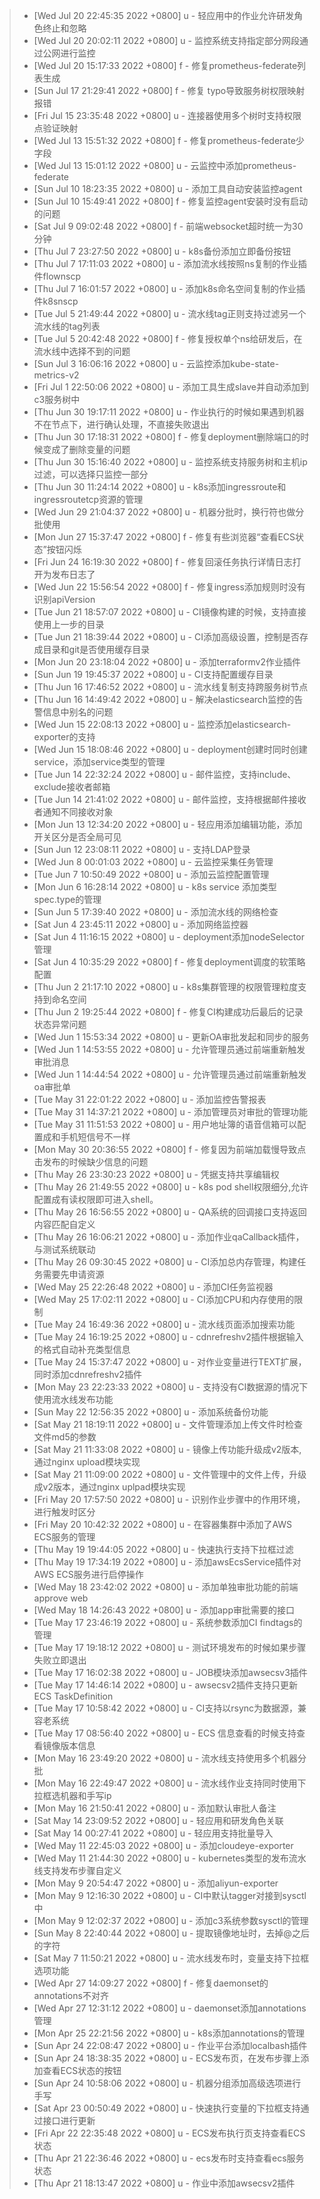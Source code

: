 > * [Wed Jul 20 22:45:35 2022 +0800] u - 轻应用中的作业允许研发角色终止和忽略
> * [Wed Jul 20 20:02:11 2022 +0800] u - 监控系统支持指定部分网段通过公网进行监控
> * [Wed Jul 20 15:17:33 2022 +0800] f - 修复prometheus-federate列表生成
> * [Sun Jul 17 21:29:41 2022 +0800] f - 修复 typo导致服务树权限映射报错
> * [Fri Jul 15 23:35:48 2022 +0800] u - 连接器使用多个树时支持权限点验证映射
> * [Wed Jul 13 15:51:32 2022 +0800] f - 修复prometheus-federate少字段
> * [Wed Jul 13 15:01:12 2022 +0800] u - 云监控中添加prometheus-federate
> * [Sun Jul 10 18:23:35 2022 +0800] u - 添加工具自动安装监控agent
> * [Sun Jul 10 15:49:41 2022 +0800] f - 修复监控agent安装时没有启动的问题
> * [Sat Jul 9 09:02:48 2022 +0800] f - 前端websocket超时统一为30分钟
> * [Thu Jul 7 23:27:50 2022 +0800] u - k8s备份添加立即备份按钮
> * [Thu Jul 7 17:11:03 2022 +0800] u - 添加流水线按照ns复制的作业插件flownscp
> * [Thu Jul 7 16:01:57 2022 +0800] u - 添加k8s命名空间复制的作业插件k8snscp
> * [Tue Jul 5 21:49:44 2022 +0800] u - 流水线tag正则支持过滤另一个流水线的tag列表
> * [Tue Jul 5 20:42:48 2022 +0800] f - 修复授权单个ns给研发后，在流水线中选择不到的问题
> * [Sun Jul 3 16:06:16 2022 +0800] u - 云监控添加kube-state-metrics-v2
> * [Fri Jul 1 22:50:06 2022 +0800] u - 添加工具生成slave并自动添加到c3服务树中
> * [Thu Jun 30 19:17:11 2022 +0800] u - 作业执行的时候如果遇到机器不在节点下，进行确认处理，不直接失败退出
> * [Thu Jun 30 17:18:31 2022 +0800] f - 修复deployment删除端口的时候变成了删除变量的问题
> * [Thu Jun 30 15:16:40 2022 +0800] u - 监控系统支持服务树和主机ip过滤，可以选择只监控一部分
> * [Thu Jun 30 11:24:14 2022 +0800] u - k8s添加ingressroute和ingressroutetcp资源的管理
> * [Wed Jun 29 21:04:37 2022 +0800] u - 机器分批时，换行符也做分批使用
> * [Mon Jun 27 15:37:47 2022 +0800] f - 修复有些浏览器“查看ECS状态”按钮闪烁
> * [Fri Jun 24 16:19:30 2022 +0800] f - 修复回滚任务执行详情日志打开为发布日志了
> * [Wed Jun 22 15:56:54 2022 +0800] f - 修复ingress添加规则时没有识别apiVersion
> * [Tue Jun 21 18:57:07 2022 +0800] u - CI镜像构建的时候，支持直接使用上一步的目录
> * [Tue Jun 21 18:39:44 2022 +0800] u - CI添加高级设置，控制是否存成目录和git是否使用缓存目录
> * [Mon Jun 20 23:18:04 2022 +0800] u - 添加terraformv2作业插件
> * [Sun Jun 19 19:45:37 2022 +0800] u - CI支持配置缓存目录
> * [Thu Jun 16 17:46:52 2022 +0800] u - 流水线复制支持跨服务树节点
> * [Thu Jun 16 14:49:42 2022 +0800] u - 解决elasticsearch监控的告警信息中别名的问题
> * [Wed Jun 15 22:08:13 2022 +0800] u - 监控添加elasticsearch-exporter的支持
> * [Wed Jun 15 18:08:46 2022 +0800] u - deployment创建时同时创建service，添加service类型的管理
> * [Tue Jun 14 22:32:24 2022 +0800] u - 邮件监控，支持include、exclude接收者邮箱
> * [Tue Jun 14 21:41:02 2022 +0800] u - 邮件监控，支持根据邮件接收者通知不同接收对象
> * [Mon Jun 13 12:34:20 2022 +0800] u - 轻应用添加编辑功能，添加开关区分是否全局可见
> * [Sun Jun 12 23:08:11 2022 +0800] u - 支持LDAP登录
> * [Wed Jun 8 00:01:03 2022 +0800] u - 云监控采集任务管理
> * [Tue Jun 7 10:50:49 2022 +0800] u - 添加云监控配置管理
> * [Mon Jun 6 16:28:14 2022 +0800] u - k8s service 添加类型spec.type的管理
> * [Sun Jun 5 17:39:40 2022 +0800] u - 添加流水线的网络检查
> * [Sat Jun 4 23:45:11 2022 +0800] u - 添加网络监控器
> * [Sat Jun 4 11:16:15 2022 +0800] u - deployment添加nodeSelector管理
> * [Sat Jun 4 10:35:29 2022 +0800] f - 修复deployment调度的软策略配置
> * [Thu Jun 2 21:17:10 2022 +0800] u - k8s集群管理的权限管理粒度支持到命名空间
> * [Thu Jun 2 19:25:44 2022 +0800] f - 修复CI构建成功后最后的记录状态异常问题
> * [Wed Jun 1 15:53:34 2022 +0800] u - 更新OA审批发起和同步的服务
> * [Wed Jun 1 14:53:55 2022 +0800] u - 允许管理员通过前端重新触发审批消息
> * [Wed Jun 1 14:44:54 2022 +0800] u - 允许管理员通过前端重新触发oa审批单
> * [Tue May 31 22:01:22 2022 +0800] u - 添加监控告警报表
> * [Tue May 31 14:37:21 2022 +0800] u - 添加管理员对审批的管理功能
> * [Tue May 31 11:51:53 2022 +0800] u - 用户地址簿的语音信箱可以配置成和手机短信号不一样
> * [Mon May 30 20:36:55 2022 +0800] f - 修复因为前端加载慢导致点击发布的时候缺少信息的问题
> * [Thu May 26 23:30:23 2022 +0800] u - 凭据支持共享编辑权
> * [Thu May 26 21:49:55 2022 +0800] u - k8s pod shell权限细分,允许配置成有读权限即可进入shell。
> * [Thu May 26 16:56:55 2022 +0800] u - QA系统的回调接口支持返回内容匹配自定义
> * [Thu May 26 16:06:21 2022 +0800] u - 添加作业qaCallback插件，与测试系统联动
> * [Thu May 26 09:30:45 2022 +0800] u - CI添加总内存管理，构建任务需要先申请资源
> * [Wed May 25 22:26:48 2022 +0800] u - 添加CI任务监视器
> * [Wed May 25 17:02:11 2022 +0800] u - CI添加CPU和内存使用的限制
> * [Tue May 24 16:49:36 2022 +0800] u - 流水线页面添加搜索功能
> * [Tue May 24 16:19:25 2022 +0800] u - cdnrefreshv2插件根据输入的格式自动补充类型信息
> * [Tue May 24 15:37:47 2022 +0800] u - 对作业变量进行TEXT扩展，同时添加cdnrefreshv2插件
> * [Mon May 23 22:23:33 2022 +0800] u - 支持没有CI数据源的情况下使用流水线发布功能
> * [Sun May 22 12:56:35 2022 +0800] u - 添加系统备份功能
> * [Sat May 21 18:19:11 2022 +0800] u - 文件管理添加上传文件时检查文件md5的参数
> * [Sat May 21 11:33:08 2022 +0800] u - 镜像上传功能升级成v2版本,通过nginx upload模块实现
> * [Sat May 21 11:09:00 2022 +0800] u - 文件管理中的文件上传，升级成v2版本，通过nginx uplpad模块实现
> * [Fri May 20 17:57:50 2022 +0800] u - 识别作业步骤中的作用环境，进行触发时区分
> * [Fri May 20 10:42:32 2022 +0800] u - 在容器集群中添加了AWS ECS服务的管理
> * [Thu May 19 19:44:05 2022 +0800] u - 快速执行支持下拉框过滤
> * [Thu May 19 17:34:19 2022 +0800] u - 添加awsEcsService插件对AWS ECS服务进行启停操作
> * [Wed May 18 23:42:02 2022 +0800] u - 添加单独审批功能的前端 approve web
> * [Wed May 18 14:26:43 2022 +0800] u - 添加app审批需要的接口
> * [Tue May 17 23:46:19 2022 +0800] u - 系统参数添加CI findtags的管理
> * [Tue May 17 19:18:12 2022 +0800] u - 测试环境发布的时候如果步骤失败立即退出
> * [Tue May 17 16:02:38 2022 +0800] u - JOB模块添加awsecsv3插件
> * [Tue May 17 14:46:14 2022 +0800] u - awsecsv2插件支持只更新ECS TaskDefinition
> * [Tue May 17 10:58:42 2022 +0800] u - CI支持以rsync为数据源，兼容老系统
> * [Tue May 17 08:56:40 2022 +0800] u - ECS 信息查看的时候支持查看镜像版本信息
> * [Mon May 16 23:49:20 2022 +0800] u - 流水线支持使用多个机器分批
> * [Mon May 16 22:49:47 2022 +0800] u - 流水线作业支持同时使用下拉框选机器和手写ip
> * [Mon May 16 21:50:41 2022 +0800] u - 添加默认审批人备注
> * [Sat May 14 23:09:52 2022 +0800] u - 轻应用和研发角色关联
> * [Sat May 14 00:27:41 2022 +0800] u - 轻应用支持批量导入
> * [Wed May 11 22:45:03 2022 +0800] u - 添加cloudeye-exporter
> * [Wed May 11 21:44:30 2022 +0800] u - kubernetes类型的发布流水线支持发布步骤自定义
> * [Mon May 9 20:54:47 2022 +0800] u - 添加aliyun-exporter
> * [Mon May 9 12:16:30 2022 +0800] u - CI中默认tagger对接到sysctl中
> * [Mon May 9 12:02:37 2022 +0800] u - 添加c3系统参数sysctl的管理
> * [Sun May 8 22:40:44 2022 +0800] u - 提取镜像地址时，去掉@之后的字符
> * [Sat May 7 11:50:21 2022 +0800] u - 流水线发布时，变量支持下拉框选项功能
> * [Wed Apr 27 14:09:27 2022 +0800] f - 修复daemonset的annotations不对齐
> * [Wed Apr 27 12:31:12 2022 +0800] u - daemonset添加annotations管理
> * [Mon Apr 25 22:21:56 2022 +0800] u - k8s添加annotations的管理
> * [Sun Apr 24 22:08:47 2022 +0800] u - 作业平台添加localbash插件
> * [Sun Apr 24 18:38:35 2022 +0800] u - ECS发布页，在发布步骤上添加查看ECS状态的按钮
> * [Sun Apr 24 10:58:06 2022 +0800] u - 机器分组添加高级选项进行手写
> * [Sat Apr 23 00:50:49 2022 +0800] u - 快速执行变量的下拉框支持通过接口进行更新
> * [Fri Apr 22 22:35:48 2022 +0800] u - ECS发布执行页支持查看ECS状态
> * [Thu Apr 21 22:36:46 2022 +0800] u - ecs发布时支持查看ecs服务状态
> * [Thu Apr 21 18:13:47 2022 +0800] u - 作业中添加awsecsv2插件

